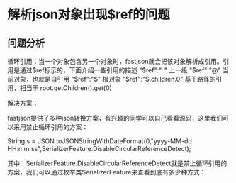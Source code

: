 # 解析json对象出现$ref的问题

## 问题分析

循环引用：当一个对象包含另一个对象时，fastjson就会把该对象解析成引用。引用是通过$ref标示的，下面介绍一些引用的描述
"$ref":".." 上一级
"$ref":"@" 当前对象，也就是自引用
"$ref":"$" 根对象
"$ref":"$.children.0" 基于路径的引用，相当于 root.getChildren().get(0)

解决方案：

fastjson提供了多种json转换方案，有兴趣的同学可以自己看看源码，这里我们可以采用禁止循环引用的方案：

String s = JSON.toJSONStringWithDateFormat(0,"yyyy-MM-dd HH:mm:ss",SerializerFeature.DisableCircularReferenceDetect);

其中：SerializerFeature.DisableCircularReferenceDetect就是禁止循环引用的方案，我们可以通过枚举类SerializerFeature来查看到底有多少种方式：
